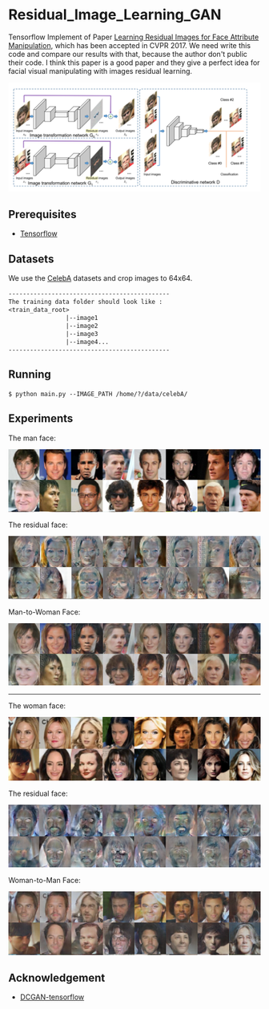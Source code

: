 # Residual_Image_Learning_GAN
Tensorflow Implement of Paper [Learning Residual Images for Face Attribute Manipulation](https://arxiv.org/abs/1612.05363), which has been accepted in CVPR 2017. We need write this code and compare our results with that, because the author don't public their code. I think this paper is a good paper and they give a perfect idea for facial visual manipulating with images residual learning.

![image](imgs/paper_caption.PNG)


## Prerequisites

+ [Tensorflow](http://tensorflow.org/)


## Datasets
We use the [CelebA](http://mmlab.ie.cuhk.edu.hk/projects/CelebA.html) datasets and crop images to 64x64.

~~~
---------------------------------------------
The training data folder should look like : 
<train_data_root>
                |--image1
                |--image2
                |--image3
                |--image4...
---------------------------------------------
~~~

## Running

    $ python main.py --IMAGE_PATH /home/?/data/celebA/
 
## Experiments

The man face:

![](imgs/m.png)

The residual face:

![](imgs/m_r.png)

Man-to-Woman Face:

![](imgs/m_wm.png)

--------------------

The woman face:

![](imgs/wo.png)

The residual face:

![](imgs/w_r.png)

Woman-to-Man Face:

![](imgs/wm_m.png)



## Acknowledgement
+ [DCGAN-tensorflow](https://github.com/carpedm20/DCGAN-tensorflow)
